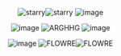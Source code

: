 <div align="center">

![starry](https://github.com/user-attachments/assets/dc1461cf-35b6-45a6-9807-8b710930621f)![starry](https://github.com/user-attachments/assets/dc1461cf-35b6-45a6-9807-8b710930621f)
![image](https://github.com/user-attachments/assets/1dd6fe77-7f97-48c0-8bc1-5d5e995df298)


![image](https://github.com/user-attachments/assets/c42e52da-43b9-4170-ab4d-9a7c3161a42d) ![ARGHHG](https://github.com/user-attachments/assets/7c4104ba-845f-4fc5-8c2e-b6af78feb348) ![image](https://github.com/user-attachments/assets/515d50ca-5145-4df2-9fab-e74308489232)


![image](https://github.com/user-attachments/assets/1dd6fe77-7f97-48c0-8bc1-5d5e995df298)
![FLOWRE](https://github.com/user-attachments/assets/8b79eb6c-75a5-4294-aa64-1130bebb2265)![FLOWRE](https://github.com/user-attachments/assets/8b79eb6c-75a5-4294-aa64-1130bebb2265)
